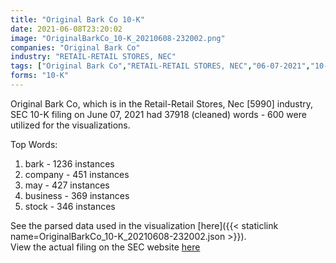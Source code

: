 ```yaml
---
title: "Original Bark Co 10-K"
date: 2021-06-08T23:20:02
image: "OriginalBarkCo_10-K_20210608-232002.png"
companies: "Original Bark Co"
industry: "RETAIL-RETAIL STORES, NEC"
tags: ["Original Bark Co","RETAIL-RETAIL STORES, NEC","06-07-2021","10-K"]
forms: "10-K"
---
```

Original Bark Co, which is in the Retail-Retail Stores, Nec [5990] industry, SEC 10-K filing on June 07, 2021 had 37918 (cleaned) words - 600 were utilized for the visualizations.

Top Words:
1. bark - 1236 instances
2. company - 451 instances
3. may - 427 instances
4. business - 369 instances
5. stock - 346 instances


See the parsed data used in the visualization [here]({{< staticlink name=OriginalBarkCo_10-K_20210608-232002.json >}}).  
View the actual filing on the SEC website [here](https://www.sec.gov/Archives/edgar/data/1819574/0001193125-21-183287.txt)